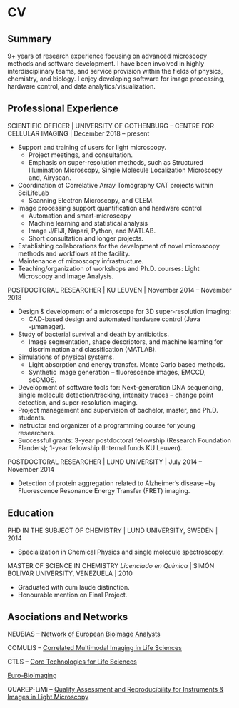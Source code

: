 # CV

## Summary
9+ years of research experience focusing on advanced microscopy methods and software development. I have been involved in highly interdisciplinary teams, and service provision within the fields of physics, chemistry, and biology. I enjoy developing software for image processing, hardware control, and data analytics/visualization.

## Professional Experience

SCIENTIFIC OFFICER | UNIVERSITY OF GOTHENBURG – CENTRE FOR CELLULAR IMAGING | December 2018 – present

* Support and training of users for light microscopy.
    * Project meetings, and consultation.
    * Emphasis on super-resolution methods, such as Structured Illumination Microscopy, Single Molecule Localization Microscopy and, Airyscan.
* Coordination of Correlative Array Tomography CAT projects within SciLifeLab
    * Scanning Electron Microscopy, and CLEM.
* Image processing support quantification and hardware control
    * Automation and smart-microscopy
    * Machine learning and statistical analysis
    * Image J/FIJI, Napari, Python, and MATLAB.
    * Short consultation and longer projects.
* Establishing collaborations for the development of novel microscopy methods and workflows at the facility.
* Maintenance of microscopy infrastructure.
* Teaching/organization of workshops and Ph.D. courses: Light Microscopy and Image Analysis.

POSTDOCTORAL RESEARCHER | KU LEUVEN | November 2014 – November 2018

* Design & development of a microscope for 3D super-resolution imaging:
    * CAD-based design and automated hardware control (Java -µmanager).
* Study of bacterial survival and death by antibiotics.
    * Image segmentation, shape descriptors, and machine learning for discrimination and classification (MATLAB).
* Simulations of physical systems.
    * Light absorption and energy transfer. Monte Carlo based methods.
    * Synthetic image generation – fluorescence images, EMCCD, scCMOS.
* Development of software tools for: Next-generation DNA sequencing, single molecule detection/tracking, intensity traces – change point detection, and super-resolution imaging.
* Project management and supervision of bachelor, master, and Ph.D. students.
* Instructor and organizer of a programming course for young researchers.
* Successful grants: 3-year postdoctoral fellowship (Research Foundation Flanders); 1-year fellowship (Internal funds KU Leuven).

POSTDOCTORAL RESEARCHER | LUND UNIVERSITY | July 2014 – November 2014
* Detection of protein aggregation related to Alzheimer’s disease –by Fluorescence Resonance Energy Transfer (FRET) imaging.

## Education

PHD IN THE SUBJECT OF CHEMISTRY | LUND UNIVERSITY, SWEDEN | 2014
* Specialization in Chemical Physics and single molecule spectroscopy.

MASTER OF SCIENCE IN CHEMISTRY *Licenciado en Química* | SIMÓN BOLÍVAR UNIVERSITY, VENEZUELA | 2010

* Graduated with cum laude distinction.
* Honourable mention on Final Project.

## Asociations and Networks

NEUBIAS – [Network of European BioImage Analysts](http://www.neubias.org/)

COMULIS – [Correlated Multimodal Imaging in Life Sciences](https://www.comulis.eu/)

CTLS – [Core Technologies for Life Sciences](https://ctls-org.eu/)

[Euro-BioImaging](https://www.eurobioimaging.eu/) 

QUAREP-LiMi – [Quality Assessment and Reproducibility for Instruments & Images in Light Microscopy](https://quarep.org/)

